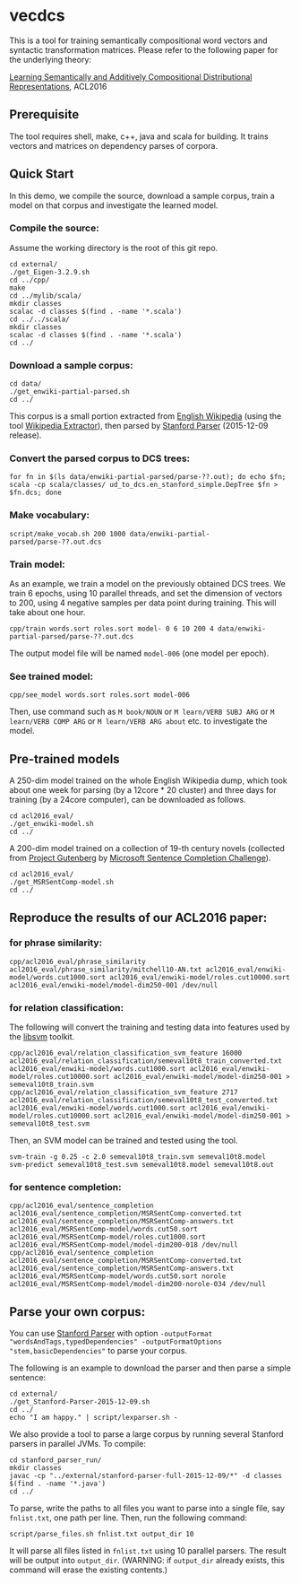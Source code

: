 # vecdcs

This is a tool for training semantically compositional word vectors and syntactic transformation matrices. Please refer to the following paper for the underlying theory:

[Learning Semantically and Additively Compositional Distributional Representations](http://aclweb.org/anthology/P/P16/P16-1121.pdf), ACL2016

## Prerequisite

The tool requires shell, make, c++, java and scala for building. It trains vectors and matrices on dependency parses of corpora. 

## Quick Start

In this demo, we compile the source, download a sample corpus, train a model on that corpus and investigate the learned model. 

### Compile the source:

Assume the working directory is the root of this git repo. 

```shell
cd external/
./get_Eigen-3.2.9.sh
cd ../cpp/
make
cd ../mylib/scala/
mkdir classes
scalac -d classes $(find . -name '*.scala')
cd ../../scala/
mkdir classes
scalac -d classes $(find . -name '*.scala')
cd ../
```

### Download a sample corpus:

```shell
cd data/
./get_enwiki-partial-parsed.sh
cd ../
```

This corpus is a small portion extracted from [English Wikipedia](https://en.wikipedia.org/wiki/Main_Page) (using the tool [Wikipedia Extractor](http://medialab.di.unipi.it/wiki/Wikipedia_Extractor)), then parsed by [Stanford Parser](http://nlp.stanford.edu/software/lex-parser.shtml) (2015-12-09 release).

### Convert the parsed corpus to DCS trees:

```shell
for fn in $(ls data/enwiki-partial-parsed/parse-??.out); do echo $fn; scala -cp scala/classes/ ud_to_dcs.en_stanford_simple.DepTree $fn > $fn.dcs; done
```
### Make vocabulary:

```shell
script/make_vocab.sh 200 1000 data/enwiki-partial-parsed/parse-??.out.dcs
```

### Train model:

As an example, we train a model on the previously obtained DCS trees. We train 6 epochs, using 10 parallel threads, and set the dimension of vectors to 200, using 4 negative samples per data point during training. This will take about one hour. 

```shell
cpp/train words.sort roles.sort model- 0 6 10 200 4 data/enwiki-partial-parsed/parse-??.out.dcs
```

The output model file will be named `model-006` (one model per epoch).

### See trained model:

```shell
cpp/see_model words.sort roles.sort model-006
```
Then, use command such as 
`
M book/NOUN
`
or
`
M learn/VERB SUBJ ARG
`
or 
`
M learn/VERB COMP ARG
`
or 
`
M learn/VERB ARG about
`
etc. to investigate the model. 

## Pre-trained models

A 250-dim model trained on the whole English Wikipedia dump, which took about one week for parsing (by a 12core * 20 cluster) and three days for training (by a 24core computer), can be downloaded as follows.
```shell
cd acl2016_eval/
./get_enwiki-model.sh
cd ../
```

A 200-dim model trained on a collection of 19-th century novels (collected from [Project Gutenberg](https://www.gutenberg.org) by [Microsoft Sentence Completion Challenge](https://www.microsoft.com/en-us/research/project/msr-sentence-completion-challenge/)). 
```shell
cd acl2016_eval/
./get_MSRSentComp-model.sh
cd ../
```

## Reproduce the results of our ACL2016 paper:

### for phrase similarity:

```shell
cpp/acl2016_eval/phrase_similarity acl2016_eval/phrase_similarity/mitchell10-AN.txt acl2016_eval/enwiki-model/words.cut1000.sort acl2016_eval/enwiki-model/roles.cut10000.sort acl2016_eval/enwiki-model/model-dim250-001 /dev/null
```

### for relation classification:

The following will convert the training and testing data into features used by the [libsvm](https://www.csie.ntu.edu.tw/~cjlin/libsvm/) toolkit. 
```shell
cpp/acl2016_eval/relation_classification_svm_feature 16000 acl2016_eval/relation_classification/semeval10t8_train_converted.txt acl2016_eval/enwiki-model/words.cut1000.sort acl2016_eval/enwiki-model/roles.cut10000.sort acl2016_eval/enwiki-model/model-dim250-001 > semeval10t8_train.svm
cpp/acl2016_eval/relation_classification_svm_feature 2717 acl2016_eval/relation_classification/semeval10t8_test_converted.txt acl2016_eval/enwiki-model/words.cut1000.sort acl2016_eval/enwiki-model/roles.cut10000.sort acl2016_eval/enwiki-model/model-dim250-001 > semeval10t8_test.svm
```

Then, an SVM model can be trained and tested using the tool. 

```shell
svm-train -g 0.25 -c 2.0 semeval10t8_train.svm semeval10t8.model
svm-predict semeval10t8_test.svm semeval10t8.model semeval10t8.out
```

### for sentence completion:

```shell
cpp/acl2016_eval/sentence_completion acl2016_eval/sentence_completion/MSRSentComp-converted.txt acl2016_eval/sentence_completion/MSRSentComp-answers.txt acl2016_eval/MSRSentComp-model/words.cut50.sort acl2016_eval/MSRSentComp-model/roles.cut1000.sort acl2016_eval/MSRSentComp-model/model-dim200-018 /dev/null
cpp/acl2016_eval/sentence_completion acl2016_eval/sentence_completion/MSRSentComp-converted.txt acl2016_eval/sentence_completion/MSRSentComp-answers.txt acl2016_eval/MSRSentComp-model/words.cut50.sort norole acl2016_eval/MSRSentComp-model/model-dim200-norole-034 /dev/null
```

## Parse your own corpus:

You can use [Stanford Parser](http://nlp.stanford.edu/software/lex-parser.shtml) with option `-outputFormat "wordsAndTags,typedDependencies" -outputFormatOptions "stem,basicDependencies"` to parse your corpus. 

The following is an example to download the parser and then parse a simple sentence:
```shell
cd external/
./get_Stanford-Parser-2015-12-09.sh
cd ../
echo "I am happy." | script/lexparser.sh -
```

We also provide a tool to parse a large corpus by running several Stanford parsers in parallel JVMs. To compile:
```shell
cd stanford_parser_run/
mkdir classes
javac -cp "../external/stanford-parser-full-2015-12-09/*" -d classes $(find . -name '*.java')
cd ../
```

To parse, write the paths to all files you want to parse into a single file, say `fnlist.txt`, one path per line. Then, run the following command: 
```shell
script/parse_files.sh fnlist.txt output_dir 10
```
It will parse all files listed in `fnlist.txt` using 10 parallel parsers. The result will be output into `output_dir`. (WARNING: if `output_dir` already exists, this command will erase the existing contents.)
